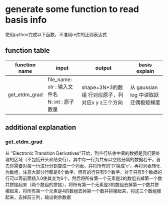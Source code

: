# generate some function to read basis info
使用python完成以下函数，不准用re库的正则表达式
## function table
|function name|input|output|basis explain|
|-----|----|---|---|
|get_etdm_grad|file_name: str : 输入文件名 <br> N: int : 原子数量|shape=3N*3的数组 行对应原子，列对应x y z三个方向|从 gaussian log 中读取跃迁偶极矩梯度|
## additional explanation
### get_etdm_grad

从 "Electronic Transition Derivatives"开始，到空行结束中间的数据是我们要处理的区域（不包括开头和结束行），其中每一行为共有以空格分隔的数据若干，首先你需要对每一行进行分割变成一个列表，并将所有的'D'换成'e'，再将列表转化为数组，注意大部分行都是6个数字，但有的行只有5个数字，对于只有5个数据的行可以再前面插入0使其变为6个。然后将所有第一个元素是2的数组去掉第一个数并拼接起来（两个数组的拼接），将所有第一个元素是3的数组去掉第一个数并拼接起来，将所有第一个元素是4的数组去掉第一个数并拼接起来，将这三个数组推起来，去掉前三列，输出剩余数据
